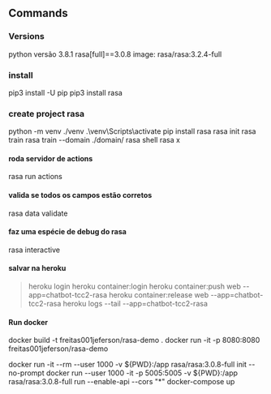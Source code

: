 ## Commands

### Versions

python versão 3.8.1
rasa[full]==3.0.8
image: rasa/rasa:3.2.4-full

### install

pip3 install -U pip
pip3 install rasa

### create project rasa

python -m venv ./venv
.\venv\Scripts\activate
pip install rasa
rasa init
rasa train
rasa train --domain ./domain/
rasa shell
rasa x

#### roda servidor de actions

rasa run actions

#### valida se todos os campos estão corretos

rasa data validate

#### faz uma espécie de debug do rasa

rasa interactive

#### salvar na heroku

> heroku login
> heroku container:login
> heroku container:push web --app=chatbot-tcc2-rasa
> heroku container:release web --app=chatbot-tcc2-rasa
> heroku logs --tail --app=chatbot-tcc2-rasa

<!-- chatbot-tcc2-rasa-actions -->
<!-- chatbot-tcc2-rasa -->

#### Run docker

docker build -t freitas001jeferson/rasa-demo .
docker run -it -p 8080:8080 freitas001jeferson/rasa-demo

docker run -it --rm --user 1000 -v ${PWD}:/app rasa/rasa:3.0.8-full init --no-prompt
docker run --user 1000 -it -p 5005:5005 -v ${PWD}:/app rasa/rasa:3.0.8-full run --enable-api --cors "\*"
docker-compose up

